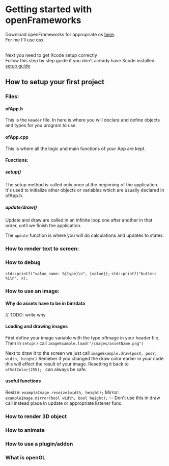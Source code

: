# Getting started with openFrameworks

Download openFrameworks for appropriate os [here](http://openframeworks.cc/download/).<br>
For me I'll use osx.<br>
<br>

Next you need to get Xcode setup correctly<br>
Follow this step by step guide if you don't already have Xcode installed: [setup guide](http://openframeworks.cc/setup/xcode/)


## How to setup your first project



### Files:

#### ofApp.h
This is the `Header` file. In here is where you will declare and define objects and types for you program to use. 

#### ofApp.cpp
This is where all the logic and main functions of your App are kept.

#### Functions:
##### setup()
The setup method is called only once at the beginning of the application. It's used to initialize other objects or variables which are usually declared in ofApp.h.

##### update/draw()
Update and draw are called in an infinite loop one after another in that order, until we finish the application.

The `update` function is where you will do calculations and updates to states. 

### How to render text to screen:
### How to debug
`std::printf("value_name: %{type}\n", {value});`
`std::printf("button: %i\n", x);`
### How to use an image:
  #### Why do assets have to be in bin/data
  // TODO: write why
  #### Loading and drawing images
  First define your image variable with the type ofImage in your header file.
  Then in `setup()` call `imageExample.load("/images/assetName.png")`

  Next to draw it to the screen we just call `imageExample.draw(posX, posY, width, height)`
  Remeber if you changed the draw color earlier in your code this will effect the result of your image. Resetting it back to `ofSetColor(255); ` can always be safe.

  #### useful functions
  Resize: `exampleImage.reseize(width, height);`
  Mirror: `exampleImage.mirror(bool width, bool height);` -- Don't use this in draw call instead place in update or appropriate listener func.

### How to render 3D object

### How to animate
### How to use a plugin/addon



### What is openGL
